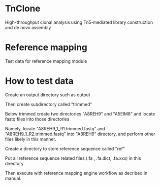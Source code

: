 # TnClone
High-throughput clonal analysis using Tn5-mediated library construction and de novo assembly

# Reference mapping
Test data for reference mapping module

# How to test data

Create an output directory such as output

Then create subdirectory called "trimmed"

Below trimmed create two directories "A8REH9" and "A5EIM8" and locate fastq files into those directories

Namely, locate "A8REH9_1_R1.trimmed.fastq" and "A8REH9_1_R2.trimmed.fastq" into "A8REH9" directory, and perform other files likely in this manner.

Create a directory to store reference sequence called "ref"

Put all reference sequence related files (.fa , .fa.dict, .fa.xxx) in this directory

Then execute with reference mapping engine workflow as decribed in manual.

